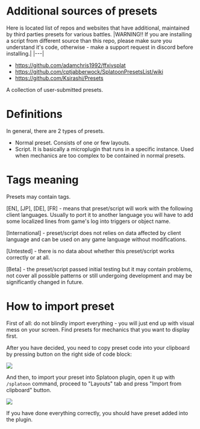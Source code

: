# Additional sources of presets
Here is located list of repos and websites that have additional, maintained by third parties presets for various battles. 
|WARNING!! If you are installing a script from different source than this repo, please make sure you understand it's code, otherwise - make a support request in discord before installing.|
|---|

- https://github.com/adamchris1992/ffxivsplat
- https://github.com/cptjabberwock/SplatoonPresetsList/wiki
- https://github.com/Ksirashi/Presets

A collection of user-submitted presets. 

# Definitions
In general, there are 2 types of presets.
- Normal preset. Consists of one or few layouts. 
- Script. It is basically a microplugin that runs in a specific instance. Used when mechanics are too complex to be contained in normal presets.

# Tags meaning
Presets may contain tags.

[EN], [JP], [DE], [FR] - means that preset/script will work with the following client languages. Usually to port it to another language you will have to add some localized lines from game's log into triggers or object name.

[International] - preset/script does not relies on data affected by client language and can be used on any game language without modifications.

[Untested] - there is no data about whether this preset/script works correctly or at all. 

[Beta] - the preset/script passed initial testing but it may contain problems, not cover all possible patterns or still undergoing development and may be significantly changed in future. 

# How to import preset
First of all: do not blindly import everything - you will just end up with visual mess on your screen. Find presets for mechanics that you want to display first.

After you have decided, you need to copy preset code into your clipboard by pressing button on the right side of code block:

![](/docs/images/preset_import/image_3.png)

And then, to import your preset into Splatoon plugin, open it up with `/splatoon` command, proceed to "Layouts" tab and press "Import from clipboard" button.

![](/docs/images/preset_import/image_4.png)

If you have done everything correctly, you should have preset added into the plugin.
